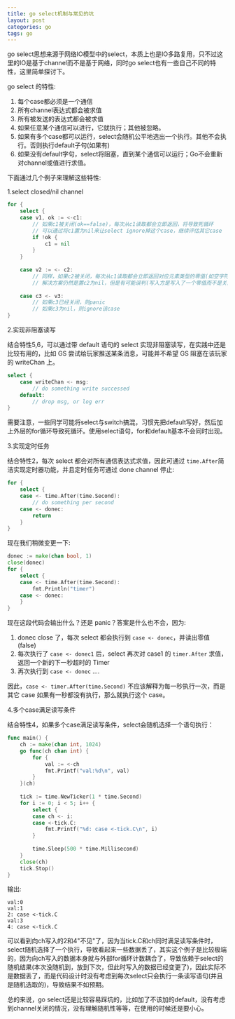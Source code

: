 ```yaml
---
title: go select机制与常见的坑
layout: post
categories: go
tags: go
---
```


go select思想来源于网络IO模型中的select，本质上也是IO多路复用，只不过这里的IO是基于channel而不是基于网络，同时go select也有一些自己不同的特性，这里简单探讨下。

go select 的特性:

 1. 每个case都必须是一个通信
 2. 所有channel表达式都会被求值
 3. 所有被发送的表达式都会被求值
 4. 如果任意某个通信可以进行，它就执行；其他被忽略。
 5. 如果有多个case都可以运行，select会随机公平地选出一个执行。其他不会执行。否则执行default子句(如果有)
 6. 如果没有default字句，select将阻塞，直到某个通信可以运行；Go不会重新对channel或值进行求值。

下面通过几个例子来理解这些特性:

<!--more-->

1.select closed/nil channel

```go
for {
	select {
	case v1, ok := <-c1:
        // 如果c1被关闭(ok==false)，每次从c1读取都会立即返回，将导致死循环
        // 可以通过将c1置为nil来让select ignore掉这个case，继续评估其它case
		if !ok {
			c1 = nil
		}
	}
	
	case v2 := <- c2:
	    // 同样，如果c2被关闭，每次从c1读取都会立即返回对应元素类型的零值(如空字符串)，导致死循环
	    // 解决方案仍然是置c2为nil，但是有可能误判(写入方是写入了一个零值而不是关闭channel，比如整数0)
	    
	case c3 <- v3:
	    // 如果c3已经关闭，则panic
	    // 如果c3为nil，则ignore该case	    
}
```

2.实现非阻塞读写

结合特性5,6，可以通过带 default 语句的 select 实现非阻塞读写，在实践中还是比较有用的，比如 GS 尝试给玩家推送某条消息，可能并不希望 GS 阻塞在该玩家的 writeChan 上。

```go
select {
    case writeChan <- msg:
        // do something write successed
    default:
        // drop msg, or log err
}
```
    
需要注意，一些同学可能将select与switch搞混，习惯先把default写好，然后加上外层的for循环导致死循环。使用select语句，for和default基本不会同时出现。
    
3.实现定时任务

结合特性2，每次 select 都会对所有通信表达式求值，因此可通过 `time.After`简洁实现定时器功能，并且定时任务可通过 done channel 停止:

```go
for {
	select {
	case <- time.After(time.Second):
	    // do something per second
	case <- donec:
		return	
	}
}
```

现在我们稍微变更一下:

```go
donec := make(chan bool, 1)
close(donec)
for {
	select {
	case <- time.After(time.Second):
		fmt.Println("timer")
	case <- donec:
	}
}
```

现在这段代码会输出什么？还是 panic？答案是什么也不会，因为:

1. donec close 了，每次 select 都会执行到 `case <- donec`，并读出零值(false)
2. 每次执行了 `case <- donec1` 后，select 再次对 case1 的 `timer.After` 求值，返回一个新的下一秒超时的 Timer
3. 再次执行到 `case <- donec` ....
	
因此，`case <- timer.After(time.Second)` 不应该解释为每一秒执行一次，而是其它 case 如果有一秒都没有执行，那么就执行这个 case。

4.多个case满足读写条件

结合特性4，如果多个case满足读写条件，select会随机选择一个语句执行：

```go
func main() {
	ch := make(chan int, 1024)
	go func(ch chan int) {
		for {
			val := <-ch
			fmt.Printf("val:%d\n", val)
		}
	}(ch)
    
	tick := time.NewTicker(1 * time.Second)
	for i := 0; i < 5; i++ {
		select {
		case ch <- i:
		case <-tick.C:
			fmt.Printf("%d: case <-tick.C\n", i)
		}
    
		time.Sleep(500 * time.Millisecond)
	}
	close(ch)
	tick.Stop()
}
```
    
输出:

    val:0
    val:1
    2: case <-tick.C
    val:3
    4: case <-tick.C
    
可以看到向ch写入的2和4"不见"了，因为当tick.C和ch同时满足读写条件时，select随机选择了一个执行，导致看起来一些数据丢了，其实这个例子是比较极端的，因为向ch写入的数据本身就与外部for循环计数耦合了，导致依赖于select的随机结果(本次没随机到，放到下次，但此时写入的数据已经变更了)，因此实际不是数据丢了，而是代码设计时没有考虑到每次select只会执行一条读写语句(并且是随机选取的)，导致结果不如预期。

总的来说，go select还是比较容易踩坑的，比如加了不该加的default，没有考虑到channel关闭的情况，没有理解随机性等等，在使用的时候还是要小心。